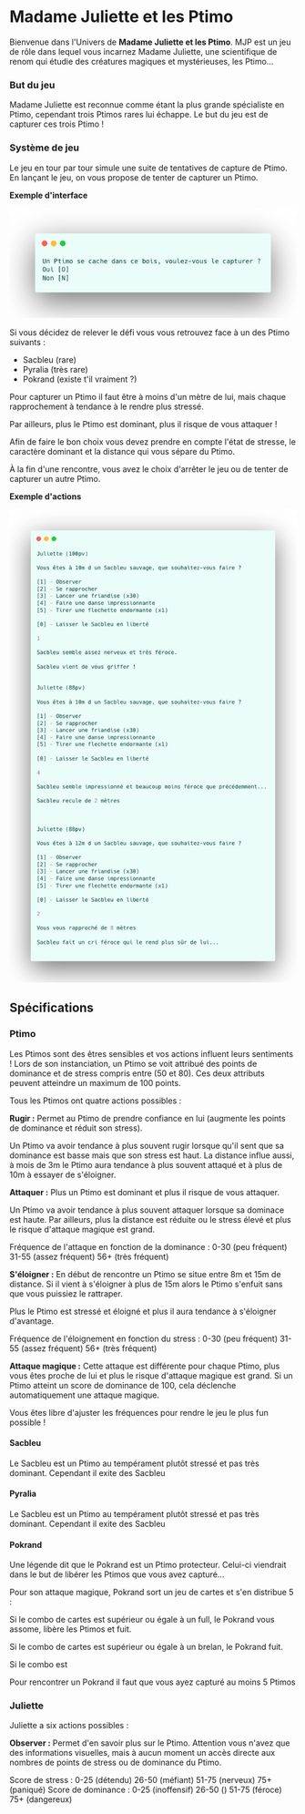 # Madame Juliette et les Ptimo

Bienvenue dans l'Univers de **Madame Juliette et les Ptimo**. MJP est un jeu de rôle dans lequel vous incarnez Madame Juliette, une scientifique de renom qui étudie des créatures magiques et mystérieuses, les Ptimo...

### But du jeu

Madame Juliette est reconnue comme étant la plus grande spécialiste en Ptimo, cependant trois Ptimos rares lui échappe. Le but du jeu est de capturer ces trois Ptimo !

### Système de jeu

Le jeu en tour par tour simule une suite de tentatives de capture de Ptimo. En lançant le jeu, on vous propose de tenter de capturer un Ptimo.

**Exemple d'interface**

![Image](./readme/1.png)


Si vous décidez de relever le défi vous vous retrouvez face à un des Ptimo suivants :

- Sacbleu (rare)
- Pyralia (très rare)
- Pokrand (existe t'il vraiment ?)

Pour capturer un Ptimo il faut être à moins d'un mètre de lui, mais chaque rapprochement à tendance à le rendre plus stressé.

Par ailleurs, plus le Ptimo est dominant, plus il risque de vous attaquer !

Afin de faire le bon choix vous devez prendre en compte l'état de stresse, le caractère dominant et la distance qui vous sépare du Ptimo.

À la fin d'une rencontre, vous avez le choix d'arrêter le jeu ou de tenter de capturer un autre Ptimo.

**Exemple d'actions**

![Image](./readme/2.png)


## Spécifications

### Ptimo

Les Ptimos sont des êtres sensibles et vos actions influent leurs sentiments ! Lors de son instanciation, un Ptimo se voit attribué des points de dominance et de stress compris entre (50 et 80). Ces deux attributs peuvent atteindre un maximum de 100 points.


Tous les Ptimos ont quatre actions possibles :

**Rugir :**
Permet au Ptimo de prendre confiance en lui (augmente les points de dominance et réduit son stress).

Un Ptimo va avoir tendance à plus souvent rugir lorsque qu'il sent que sa dominance est basse mais que son stress est haut. La distance influe aussi, à mois de 3m le Ptimo aura tendance à plus souvent attaqué et à plus de 10m à essayer de s'éloigner.

**Attaquer :**
Plus un Ptimo est dominant et plus il risque de vous attaquer.

Un Ptimo va avoir tendance à plus souvent attaquer lorsque sa dominace est haute. Par ailleurs, plus la distance est réduite ou le stress élevé et plus le risque d'attaque magique est grand.

Fréquence de l'attaque en fonction de la dominance : 0-30 (peu fréquent) 31-55 (assez fréquent) 56+ (très fréquent)

**S'éloigner :**
En début de rencontre un Ptimo se situe entre 8m et 15m de distance. Si il vient à s'éloigner à plus de 15m alors le Ptimo s'enfuit sans que vous puissiez le rattraper.

Plus le Ptimo est stressé et éloigné et plus il aura tendance à s'éloigner d'avantage.

Fréquence de l'éloignement en fonction du stress : 0-30 (peu fréquent) 31-55 (assez fréquent) 56+ (très fréquent)

**Attaque magique :**
Cette attaque est différente pour chaque Ptimo, plus vous êtes proche de lui et plus le risque d'attaque magique est grand. Si un Ptimo atteint un score de dominance de 100, cela déclenche automatiquement une attaque magique.

Vous êtes libre d'ajuster les fréquences pour rendre le jeu le plus fun possible !


#### Sacbleu

Le Sacbleu est un Ptimo au tempérament plutôt stressé et pas très dominant. Cependant il exite des Sacbleu 

#### Pyralia

Le Sacbleu est un Ptimo au tempérament plutôt stressé et pas très dominant. Cependant il exite des Sacbleu 

#### Pokrand

Une légende dit que le Pokrand est un Ptimo protecteur. Celui-ci viendrait dans le but de libérer les Ptimos que vous avez capturé...

Pour son attaque magique, Pokrand sort un jeu de cartes et s'en distribue 5 :

Si le combo de cartes est supérieur ou égale à un full, le Pokrand vous assome, libère les Ptimos et fuit.

Si le combo de cartes est supérieur ou égale à un brelan, le Pokrand fuit.

Si le combo est 

Pour rencontrer un Pokrand il faut que vous ayez capturé au moins 5 Ptimos 


### Juliette

Juliette a six actions possibles :

**Observer :**
Permet d'en savoir plus sur le Ptimo. Attention vous n'avez que des informations visuelles, mais à aucun moment un accès directe aux nombres de points de stress ou de dominance du Ptimo.

Score de stress : 0-25 (détendu) 26-50 (méfiant) 51-75 (nerveux) 75+ (paniqué)
Score de dominance : 0-25 (inoffensif) 26-50 () 51-75 (féroce) 75+ (dangereux)